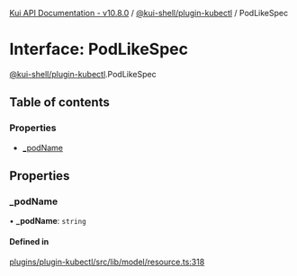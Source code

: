 [Kui API Documentation - v10.8.0](../README.md) / [@kui-shell/plugin-kubectl](../modules/kui_shell_plugin_kubectl.md) / PodLikeSpec

# Interface: PodLikeSpec

[@kui-shell/plugin-kubectl](../modules/kui_shell_plugin_kubectl.md).PodLikeSpec

## Table of contents

### Properties

- [\_podName](kui_shell_plugin_kubectl.PodLikeSpec.md#_podname)

## Properties

### \_podName

• **\_podName**: `string`

#### Defined in

[plugins/plugin-kubectl/src/lib/model/resource.ts:318](https://github.com/mra-ruiz/kui/blob/27e887ab4/plugins/plugin-kubectl/src/lib/model/resource.ts#L318)
